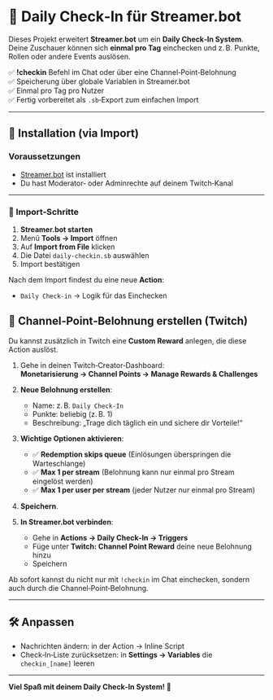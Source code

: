 # 📅 Daily Check‑In für Streamer.bot

Dieses Projekt erweitert **Streamer.bot** um ein **Daily Check‑In System**.  
Deine Zuschauer können sich **einmal pro Tag** einchecken und z. B. Punkte, Rollen oder andere Events auslösen.

✅ **!checkin** Befehl im Chat oder über eine Channel‑Point‑Belohnung  
✅ Speicherung über globale Variablen in Streamer.bot  
✅ Einmal pro Tag pro Nutzer  
✅ Fertig vorbereitet als `.sb`‑Export zum einfachen Import

---

## 🚀 Installation (via Import)

### Voraussetzungen
- [Streamer.bot](https://streamer.bot/) ist installiert
- Du hast Moderator‑ oder Adminrechte auf deinem Twitch‑Kanal

---

### 🔧 Import‑Schritte

1. **Streamer.bot starten**  
2. Menü **Tools → Import** öffnen  
3. Auf **Import from File** klicken  
4. Die Datei `daily-checkin.sb` auswählen  
5. Import bestätigen

Nach dem Import findest du eine neue **Action**:
- `Daily Check-in` → Logik für das Einchecken



## 🎯 Channel‑Point‑Belohnung erstellen (Twitch)

Du kannst zusätzlich in Twitch eine **Custom Reward** anlegen, die diese Action auslöst.

1. Gehe in deinen Twitch‑Creator‑Dashboard:  
   **Monetarisierung → Channel Points → Manage Rewards & Challenges**

2. **Neue Belohnung erstellen**:
   - Name: z. B. `Daily Check‑In`
   - Punkte: beliebig (z. B. 1)
   - Beschreibung: „Trage dich täglich ein und sichere dir Vorteile!“

3. **Wichtige Optionen aktivieren**:
   - ✅ **Redemption skips queue** (Einlösungen überspringen die Warteschlange)
   - ✅ **Max 1 per stream** (Belohnung kann nur einmal pro Stream eingelöst werden)
   - ✅ **Max 1 per user per stream** (jeder Nutzer nur einmal pro Stream)

4. **Speichern**.

5. **In Streamer.bot verbinden**:
   - Gehe in **Actions → Daily Check‑In → Triggers**
   - Füge unter **Twitch: Channel Point Reward** deine neue Belohnung hinzu
   - Speichern

Ab sofort kannst du nicht nur mit `!checkin` im Chat einchecken, sondern auch durch die Channel‑Point‑Belohnung.

---

## 🛠️ Anpassen

- Nachrichten ändern: in der Action → Inline Script
- Check‑In‑Liste zurücksetzen: in **Settings → Variables** die `checkin_[name]` leeren

---

**Viel Spaß mit deinem Daily Check‑In System! 🎉**
